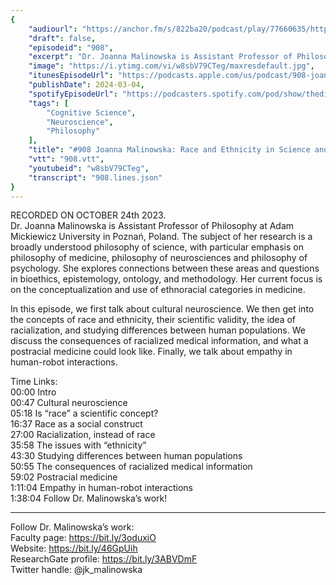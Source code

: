 ```yaml
---
{
	"audiourl": "https://anchor.fm/s/822ba20/podcast/play/77660635/https%3A%2F%2Fd3ctxlq1ktw2nl.cloudfront.net%2Fstaging%2F2023-9-24%2F3cb74c61-e801-c0ec-04f5-e9088087c404.m4a",
	"draft": false,
	"episodeid": "908",
	"excerpt": "Dr. Joanna Malinowska is Assistant Professor of Philosophy at Adam Mickiewicz University in Poznań, Poland. The subject of her research is a broadly understood philosophy of science, with particular emphasis on philosophy of medicine, philosophy of neurosciences and philosophy of psychology. She explores connections between these areas and questions in bioethics, epistemology, ontology, and methodology. Her current focus is on the conceptualization and use of ethnoracial categories in medicine.",
	"image": "https://i.ytimg.com/vi/w8sbV79CTeg/maxresdefault.jpg",
	"itunesEpisodeUrl": "https://podcasts.apple.com/us/podcast/908-joanna-malinowska-race-and-ethnicity-in-science/id1451347236?i=1000647971213&uo=4",
	"publishDate": 2024-03-04,
	"spotifyEpisodeUrl": "https://podcasters.spotify.com/pod/show/thedissenter/episodes/908-Joanna-Malinowska-Race-and-Ethnicity-in-Science-and-Medicine--and-Human-Robot-Interactions-e2b0h0r",
	"tags": [
		"Cognitive Science",
		"Neuroscience",
		"Philosophy"
	],
	"title": "#908 Joanna Malinowska: Race and Ethnicity in Science and Medicine, and Human-Robot Interactions",
	"vtt": "908.vtt",
	"youtubeid": "w8sbV79CTeg",
	"transcript": "908.lines.json"
}
---
```

RECORDED ON OCTOBER 24th 2023.  
Dr. Joanna Malinowska is Assistant Professor of Philosophy at Adam Mickiewicz University in Poznań, Poland. The subject of her research is a broadly understood philosophy of science, with particular emphasis on philosophy of medicine, philosophy of neurosciences and philosophy of psychology. She explores connections between these areas and questions in bioethics, epistemology, ontology, and methodology. Her current focus is on the conceptualization and use of ethnoracial categories in medicine.

In this episode, we first talk about cultural neuroscience. We then get into the concepts of race and ethnicity, their scientific validity, the idea of racialization, and studying differences between human populations. We discuss the consequences of racialized medical information, and what a postracial medicine could look like. Finally, we talk about empathy in human-robot interactions.

Time Links:  
<time>00:00</time> Intro  
<time>00:47</time> Cultural neuroscience  
<time>05:18</time> Is “race” a scientific concept?  
<time>16:37</time> Race as a social construct  
<time>27:00</time> Racialization, instead of race  
<time>35:58</time> The issues with “ethnicity”  
<time>43:30</time> Studying differences between human populations  
<time>50:55</time> The consequences of racialized medical information  
<time>59:02</time> Postracial medicine  
<time>1:11:04</time> Empathy in human-robot interactions  
<time>1:38:04</time> Follow Dr. Malinowska’s work!

---

Follow Dr. Malinowska’s work:  
Faculty page: https://bit.ly/3oduxiO  
Website: https://bit.ly/46GpUih  
ResearchGate profile: https://bit.ly/3ABVDmF  
Twitter handle: @jk_malinowska
